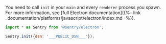 You need to call `init` in your `main` and every `renderer` process you spawn.
For more information, see [full Electron documentation]({%- link _documentation/platforms/javascript/electron/index.md -%}).  

```javascript
import * as Sentry from '@sentry/electron';

Sentry.init({dsn: '___PUBLIC_DSN___'});
```
